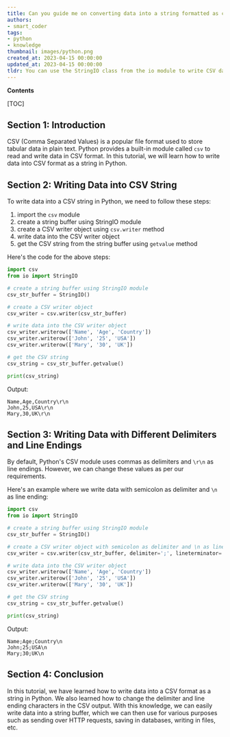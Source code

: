 ```yaml
---
title: Can you guide me on converting data into a string formatted as csv, without saving it as a file?
authors:
- smart_coder
tags:
- python
- knowledge
thumbnail: images/python.png
created_at: 2023-04-15 00:00:00
updated_at: 2023-04-15 00:00:00
tldr: You can use the StringIO class from the io module to write CSV data as a string in Python.
---
```


**Contents**

[TOC]

## Section 1: Introduction
CSV (Comma Separated Values) is a popular file format used to store tabular data in plain text. Python provides a built-in module called `csv` to read and write data in CSV format. In this tutorial, we will learn how to write data into CSV format as a string in Python.

## Section 2: Writing Data into CSV String

To write data into a CSV string in Python, we need to follow these steps:

1. import the `csv` module
2. create a string buffer using StringIO module
3. create a CSV writer object using `csv.writer` method
4. write data into the CSV writer object
5. get the CSV string from the string buffer using `getvalue` method


Here's the code for the above steps:
```python
import csv
from io import StringIO

# create a string buffer using StringIO module
csv_str_buffer = StringIO()

# create a CSV writer object
csv_writer = csv.writer(csv_str_buffer)

# write data into the CSV writer object
csv_writer.writerow(['Name', 'Age', 'Country'])
csv_writer.writerow(['John', '25', 'USA'])
csv_writer.writerow(['Mary', '30', 'UK'])

# get the CSV string
csv_string = csv_str_buffer.getvalue()

print(csv_string)
```

Output:
```
Name,Age,Country\r\n
John,25,USA\r\n
Mary,30,UK\r\n
```

## Section 3: Writing Data with Different Delimiters and Line Endings

By default, Python's CSV module uses commas as delimiters and `\r\n` as line endings. However, we can change these values as per our requirements.

Here's an example where we write data with semicolon as delimiter and `\n` as line ending:
```python
import csv
from io import StringIO

# create a string buffer using StringIO module
csv_str_buffer = StringIO()

# create a CSV writer object with semicolon as delimiter and \n as line ending
csv_writer = csv.writer(csv_str_buffer, delimiter=';', lineterminator='\n')

# write data into the CSV writer object
csv_writer.writerow(['Name', 'Age', 'Country'])
csv_writer.writerow(['John', '25', 'USA'])
csv_writer.writerow(['Mary', '30', 'UK'])

# get the CSV string
csv_string = csv_str_buffer.getvalue()

print(csv_string)
```
Output:
```
Name;Age;Country\n
John;25;USA\n
Mary;30;UK\n
```

## Section 4: Conclusion
In this tutorial, we have learned how to write data into a CSV format as a string in Python. We also learned how to change the delimiter and line ending characters in the CSV output. With this knowledge, we can easily write data into a string buffer, which we can then use for various purposes such as sending over HTTP requests, saving in databases, writing in files, etc.
